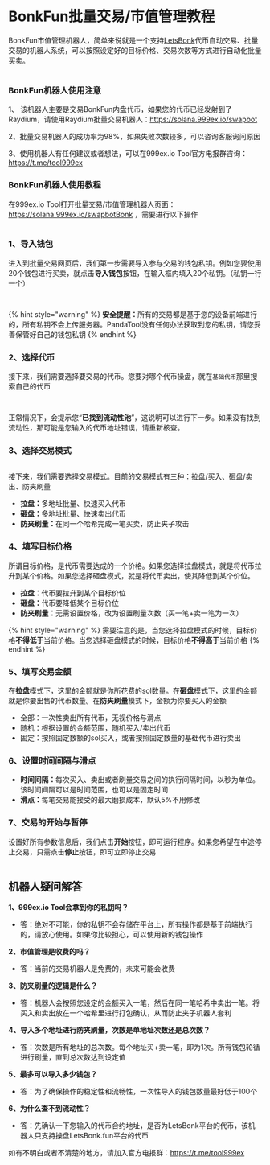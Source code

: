 # BonkFun批量交易/市值管理教程

BonkFun市值管理机器人，简单来说就是一个支持[LetsBonk](https://letsbonk.fun/)代币自动交易、批量交易的机器人系统，可以按照设定好的目标价格、交易次数等方式进行自动化批量买卖。

<figure><img src="https://1885923539-files.gitbook.io/~/files/v0/b/gitbook-x-prod.appspot.com/o/spaces%2FnmLBiMxr5iATgeZGW8in%2Fuploads%2FFPxE7ygnLVFhPdRy8OfV%2Fbonkfun%E4%BA%A4%E6%98%93%E6%9C%BA%E5%99%A8%E4%BA%BA.jpg?alt=media&#x26;token=ec323d54-a0e2-48c1-8f18-9914bb9f0749" alt=""><figcaption></figcaption></figure>

### BonkFun机器人使用注意

1、 该机器人主要是交易BonkFun内盘代币，如果您的代币已经发射到了Raydium，请使用Raydium批量交易机器人：<https://solana.999ex.io/swapbot>

2、批量交易机器人的成功率为98%，如果失败次数较多，可以咨询客服询问原因

3、使用机器人有任何建议或者想法，可以在999ex.io Tool官方电报群咨询：<https://t.me/tool999ex>

### BonkFun机器人使用教程

在999ex.io Tool打开批量交易/市值管理机器人页面：<https://solana.999ex.io/swapbotBonk> ，需要进行以下操作

<figure><img src="https://1885923539-files.gitbook.io/~/files/v0/b/gitbook-x-prod.appspot.com/o/spaces%2FnmLBiMxr5iATgeZGW8in%2Fuploads%2FuA2yO0plb0ZSxy6y5sAz%2F1%E6%80%BB%E8%A7%88%E9%A1%B5%E9%9D%A2.png?alt=media&#x26;token=052d9a5b-e733-4c0c-a433-b9fc056dd5d7" alt=""><figcaption></figcaption></figure>

### **1、导入钱包**

进入到批量交易网页后，我们第一步需要导入参与交易的钱包私钥。例如您要使用 20个钱包进行买卖，就点击**导入钱包**按钮，在输入框内填入20个私钥。（私钥一行一个）

<figure><img src="https://1885923539-files.gitbook.io/~/files/v0/b/gitbook-x-prod.appspot.com/o/spaces%2FnmLBiMxr5iATgeZGW8in%2Fuploads%2FhrgzM3Cje4Pi2zHtb2CP%2F2%E5%AF%BC%E5%85%A5%E9%92%B1%E5%8C%85.png?alt=media&#x26;token=81235a89-9eea-4052-bc51-a92f43359ddc" alt=""><figcaption></figcaption></figure>

<figure><img src="https://1885923539-files.gitbook.io/~/files/v0/b/gitbook-x-prod.appspot.com/o/spaces%2FnmLBiMxr5iATgeZGW8in%2Fuploads%2F6sqdceSYdjIqwrI5P07h%2F3%E5%AF%BC%E5%85%A5%E7%A7%81%E9%92%A5.png?alt=media&#x26;token=0d08ad95-c842-4260-a346-e35888b9bcd8" alt=""><figcaption></figcaption></figure>

{% hint style="warning" %}
**安全提醒：**&#x6240;有的交易都是基于您的设备前端进行的，所有私钥不会上传服务器。PandaTool没有任何办法获取到您的私钥，请您妥善保管好自己的钱包私钥
{% endhint %}

### **2、选择代币**

接下来，我们需要选择要交易的代币。您要对哪个代币操盘，就在`基础代币`那里搜索自己的代币

<figure><img src="https://1885923539-files.gitbook.io/~/files/v0/b/gitbook-x-prod.appspot.com/o/spaces%2FnmLBiMxr5iATgeZGW8in%2Fuploads%2FrPrvr0IRACsQFfMyWO5m%2F4%E5%9F%BA%E7%A1%80%E4%BB%A3%E5%B8%81.png?alt=media&#x26;token=00ceb4c1-a72c-4143-8ff0-635a032d70a6" alt=""><figcaption></figcaption></figure>

<figure><img src="https://1885923539-files.gitbook.io/~/files/v0/b/gitbook-x-prod.appspot.com/o/spaces%2FnmLBiMxr5iATgeZGW8in%2Fuploads%2FknZKwHvaFwafHpVgTtvB%2F5%E8%BE%93%E5%85%A5%E4%BB%A3%E5%B8%81%E5%9C%B0%E5%9D%80.png?alt=media&#x26;token=7ba2e53b-a952-40b4-b3f0-29f8a07b8b9f" alt=""><figcaption></figcaption></figure>

正常情况下，会提示您“**已找到流动性池**”，这说明可以进行下一步。如果没有找到流动性，那可能是您输入的代币地址错误，请重新核查。

### **3、选择交易模式**

<figure><img src="https://1885923539-files.gitbook.io/~/files/v0/b/gitbook-x-prod.appspot.com/o/spaces%2FnmLBiMxr5iATgeZGW8in%2Fuploads%2FvpHNbsR9rbrhaf5OBg2X%2F6%E5%A4%9A%E5%8A%9F%E8%83%BD%E8%AE%BE%E7%BD%AE.png?alt=media&#x26;token=9e946ad9-79c9-4342-a210-2b571e8ddd72" alt=""><figcaption></figcaption></figure>

接下来，我们需要选择交易模式。目前的交易模式有三种：拉盘/买入、砸盘/卖出、防夹刷量

* **拉盘：**&#x591A;地址批量、快速买入代币
* **砸盘：**&#x591A;地址批量、快速卖出代币
* **防夹刷量：**&#x5728;同一个哈希完成一笔买卖，防止夹子攻击

### **4、填写目标价格**

所谓目标价格，是代币需要达成的一个价格。如果您选择拉盘模式，就是将代币拉升到某个价格。如果您选择砸盘模式，就是将代币卖出，使其降低到某个价位。

* **拉盘：**&#x4EE3;币要拉升到某个目标价位
* **砸盘：**&#x4EE3;币要降低某个目标价位
* **防夹刷量：**&#x65E0;需设置价格，改为设置刷量次数（买一笔+卖一笔为一次）

{% hint style="warning" %}
需要注意的是，当您选择拉盘模式的时候，目标价格**不得低于**当前价格。当您选择砸盘模式的时候，目标价格**不得高于**当前价格
{% endhint %}

### **5、填写交易金额**

在**拉盘**模式下，这里的金额就是你所花费的sol数量。在**砸盘**模式下，这里的金额就是你要出售的代币数量。在**防夹刷量**模式下，金额为你要买入的金额

* 全部：一次性卖出所有代币，无视价格与滑点
* 随机：根据设置的金额范围，随机买入/卖出代币
* 固定：按照固定数额的sol买入，或者按照固定数量的基础代币进行卖出

### **6、设置时间间隔与滑点**

* **时间间隔：**&#x6BCF;次买入、卖出或者刷量交易之间的执行间隔时间，以秒为单位。该时间间隔可以是时间范围，也可以是固定时间
* **滑点：**&#x6BCF;笔交易能接受的最大磨损成本，默认5%不用修改

### **7、交易的开始与暂停**

设置好所有参数信息后，我们点击**开始**按钮，即可运行程序。如果您希望在中途停止交易，只需点击**停止**按钮，即可立即停止交易

<figure><img src="https://1885923539-files.gitbook.io/~/files/v0/b/gitbook-x-prod.appspot.com/o/spaces%2FnmLBiMxr5iATgeZGW8in%2Fuploads%2FznLZ9l2rJzX5nNURpyzU%2F7%E4%BA%A4%E6%98%93%E5%BC%80%E5%A7%8B.png?alt=media&#x26;token=b1dcc94b-3fce-40c8-a344-e77759e1a895" alt=""><figcaption></figcaption></figure>

## **机器人疑问解答** <a href="#yi-wen-jie-da" id="yi-wen-jie-da"></a>

**1、999ex.io Tool会拿到你的私钥吗？**

* 答：绝对不可能，你的私钥不会存储在平台上，所有操作都是基于前端执行的，请放心使用。如果你比较担心，可以使用新的钱包操作

**2、市值管理是收费的吗？**

* 答：当前的交易机器人是免费的，未来可能会收费

**3、防夹刷量的逻辑是什么？**

* 答：机器人会按照您设定的金额买入一笔，然后在同一笔哈希中卖出一笔。将买入和卖出放在一个哈希里进行打包确认，从而防止夹子机器人套利

**4、导入多个地址进行防夹刷量，次数是单地址次数还是总次数？**

* 答：次数是所有地址的总次数。每个地址买+卖一笔，即为1次。所有钱包轮循进行刷量，直到总次数达到设定值

**5、最多可以导入多少钱包？**

* 答：为了确保操作的稳定性和流畅性，一次性导入的钱包数量最好低于100个

**6、为什么查不到流动性？**

* 答：先确认一下您输入的代币合约地址，是否为LetsBonk平台的代币，该机器人只支持操盘LetsBonk.fun平台的代币

如有不明白或者不清楚的地方，请加入官方电报群：<https://t.me/tool999ex>
